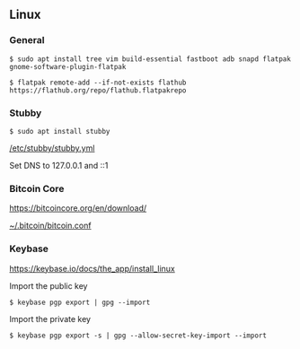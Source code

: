 ## Linux

### General

`$ sudo apt install tree vim build-essential fastboot adb snapd flatpak gnome-software-plugin-flatpak`

`$ flatpak remote-add --if-not-exists flathub https://flathub.org/repo/flathub.flatpakrepo`

### Stubby

`$ sudo apt install stubby`

[/etc/stubby/stubby.yml](/etc/stubby/stubby.yml)

Set DNS to 127.0.0.1 and ::1

### Bitcoin Core

https://bitcoincore.org/en/download/

[~/.bitcoin/bitcoin.conf](~/.bitcoin/bitcoin.conf)

### Keybase

https://keybase.io/docs/the_app/install_linux

Import the public key

`$ keybase pgp export | gpg --import`

Import the private key

`$ keybase pgp export -s | gpg --allow-secret-key-import --import`
